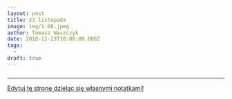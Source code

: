 ```yaml
---
layout: post
title: 23 listopada
image: img/1-08.jpeg
author: Tomasz Waszczyk
date: 2018-11-23T10:00:00.000Z
tags:
  - 
draft: true
---
```


### 

---

<a href="https://github.com/TomaszWaszczyk/historia.waszczyk.com/edit/master/src/content/november-23.md" target="_blank">Edytuj tę stronę dzieląc się własnymi notatkami!</a>
